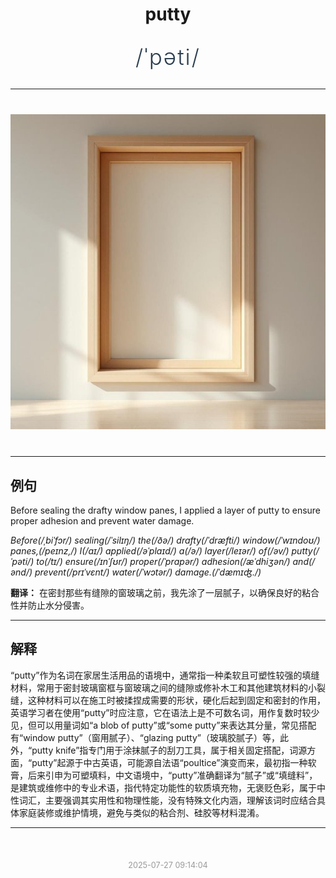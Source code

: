 <div align="center">

# putty

<div style="margin: 30px 0;">
<h1 style="font-size: 2.5em; font-weight: 300; letter-spacing: 2px; margin: 0; color: #2c3e50;">
/ˈpəti/
</h1>
</div>

</div>

---

<div align="center" style="margin: 40px 0;">

![putty](images/putty.png)

</div>

---

## 例句

Before sealing the drafty window panes, I applied a layer of putty to ensure proper adhesion and prevent water damage.

*Before(/ˌbiˈfɔr/) sealing(/ˈsilɪŋ/) the(/ðə/) drafty(/ˈdræfti/) window(/ˈwɪndoʊ/) panes,(/peɪnz,/) I(/aɪ/) applied(/əˈplaɪd/) a(/ə/) layer(/leɪər/) of(/əv/) putty(/ˈpəti/) to(/tɪ/) ensure(/ɪnˈʃʊr/) proper(/ˈprɑpər/) adhesion(/æˈdhiʒən/) and(/ənd/) prevent(/prɪˈvɛnt/) water(/ˈwɔtər/) damage.(/ˈdæmɪʤ./)*

**翻译：** 在密封那些有缝隙的窗玻璃之前，我先涂了一层腻子，以确保良好的粘合性并防止水分侵害。

---

## 解释

“putty”作为名词在家居生活用品的语境中，通常指一种柔软且可塑性较强的填缝材料，常用于密封玻璃窗框与窗玻璃之间的缝隙或修补木工和其他建筑材料的小裂缝，这种材料可以在施工时被揉捏成需要的形状，硬化后起到固定和密封的作用，英语学习者在使用“putty”时应注意，它在语法上是不可数名词，用作复数时较少见，但可以用量词如“a blob of putty”或“some putty”来表达其分量，常见搭配有“window putty”（窗用腻子）、“glazing putty”（玻璃胶腻子）等，此外，“putty knife”指专门用于涂抹腻子的刮刀工具，属于相关固定搭配，词源方面，“putty”起源于中古英语，可能源自法语“poultice”演变而来，最初指一种软膏，后来引申为可塑填料，中文语境中，“putty”准确翻译为“腻子”或“填缝料”，是建筑或维修中的专业术语，指代特定功能性的软质填充物，无褒贬色彩，属于中性词汇，主要强调其实用性和物理性能，没有特殊文化内涵，理解该词时应结合具体家庭装修或维护情境，避免与类似的粘合剂、硅胶等材料混淆。


---

<div align="center" style="margin-top: 50px;">
<small style="color: #999; font-size: 0.9em;">2025-07-27 09:14:04</small>
</div>
